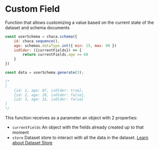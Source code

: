 # Custom Field

Function that allows customizing a value based on the current state of the dataset and schema documents

```js
const userSchema = chaca.schema({
    id: chaca.sequence(),
    age: schemas.dataType.int({ min: 15, max: 90 })
    isOlder: ({currentFields}) => {
        return currentFields.age >= 60
    }
})

const data = userSchema.generate(3);

/*
[
    {id: 1, age: 87, isOlder: true},
    {id: 2, age: 20, isOlder: false},
    {id: 3, age: 32, isOlder: false}
]
*/
```

This function receives as a parameter an object with 2 properties:

- `currentFields`
  An object with the fields already created up to that moment
- `store`
  Dataset store to interact with all the data in the dataset. [Learn about Dataset Store](/relational-schemas/dataset-store)
